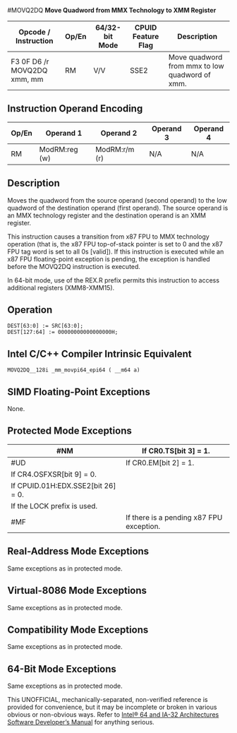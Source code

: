 #MOVQ2DQ
**Move Quadword from MMX Technology to XMM Register**

| Opcode / Instruction        | Op/En | 64/32-bit Mode | CPUID Feature Flag | Description                                    |
| --------------------------- | ----- | -------------- | ------------------ | ---------------------------------------------- |
| F3 0F D6 /r MOVQ2DQ xmm, mm | RM    | V/V            | SSE2               | Move quadword from mmx to low quadword of xmm. |

## Instruction Operand Encoding

| Op/En | Operand 1     | Operand 2     | Operand 3 | Operand 4 |
| ----- | ------------- | ------------- | --------- | --------- |
| RM    | ModRM:reg (w) | ModRM:r/m (r) | N/A       | N/A       |

## Description

Moves the quadword from the source operand (second operand) to the low quadword of the destination operand (first operand). The source operand is an MMX technology register and the destination operand is an XMM register.

This instruction causes a transition from x87 FPU to MMX technology operation (that is, the x87 FPU top-of-stack pointer is set to 0 and the x87 FPU tag word is set to all 0s [valid]). If this instruction is executed while an x87 FPU floating-point exception is pending, the exception is handled before the MOVQ2DQ instruction is executed.

In 64-bit mode, use of the REX.R prefix permits this instruction to access additional registers (XMM8-XMM15).

## Operation

```
DEST[63:0] := SRC[63:0];
DEST[127:64] := 00000000000000000H;

```

## Intel C/C++ Compiler Intrinsic Equivalent

```
MOVQ2DQ__128i _mm_movpi64_epi64 ( __m64 a)

```

## SIMD Floating-Point Exceptions

None.

## Protected Mode Exceptions

| \#​NM                              | If CR0.TS[bit 3] = 1.                    |
| ---------------------------------- | ---------------------------------------- |
| #​​​UD                             | If CR0.EM[bit 2] = 1.                    |
| If CR4.OSFXSR[bit 9] = 0.          |
| If CPUID.01H:EDX.SSE2[bit 26] = 0. |
| If the LOCK prefix is used.        |
| \#​​MF                             | If there is a pending x87 FPU exception. |

## Real-Address Mode Exceptions

Same exceptions as in protected mode.

## Virtual-8086 Mode Exceptions

Same exceptions as in protected mode.

## Compatibility Mode Exceptions

Same exceptions as in protected mode.

## 64-Bit Mode Exceptions

Same exceptions as in protected mode.

This UNOFFICIAL, mechanically-separated, non-verified reference is provided for convenience, but it may be
incomplete or broken in various obvious or non-obvious
ways. Refer to [Intel® 64 and IA-32 Architectures Software Developer’s Manual](https://software.intel.com/en-us/download/intel-64-and-ia-32-architectures-sdm-combined-volumes-1-2a-2b-2c-2d-3a-3b-3c-3d-and-4) for anything serious.
